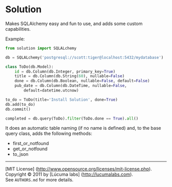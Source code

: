 
# Solution

Makes SQLAlchemy easy and fun to use, and adds some custom capabilities.

Example:

```python
from solution import SQLALchemy

db = SQLALchemy('postgresql://scott:tiger@localhost:5432/mydatabase')

class ToDo(db.Model):
    id = db.Column(db.Integer, primary_key=True)
    title = db.Column(db.String(60), nullable=False)
    done = db.Column(db.Boolean, nullable=False, default=False)
    pub_date = db.Column(db.DateTime, nullable=False,
        default=datetime.utcnow)

to_do = ToDo(title='Install Solution', done=True)
db.add(to_do)
db.commit()

completed = db.query(ToDo).filter(ToDo.done == True).all()
```

It does an automatic table naming (if no name is defined) and, to the base query class, adds the following methods:
    
- first_or_notfound
- get_or_notfound
- to_json

---------------------------------------
[MIT License] (http://www.opensource.org/licenses/mit-license.php).
Copyright © 2011 by [Lúcuma labs] (http://lucumalabs.com).  
See `AUTHORS.md` for more details.